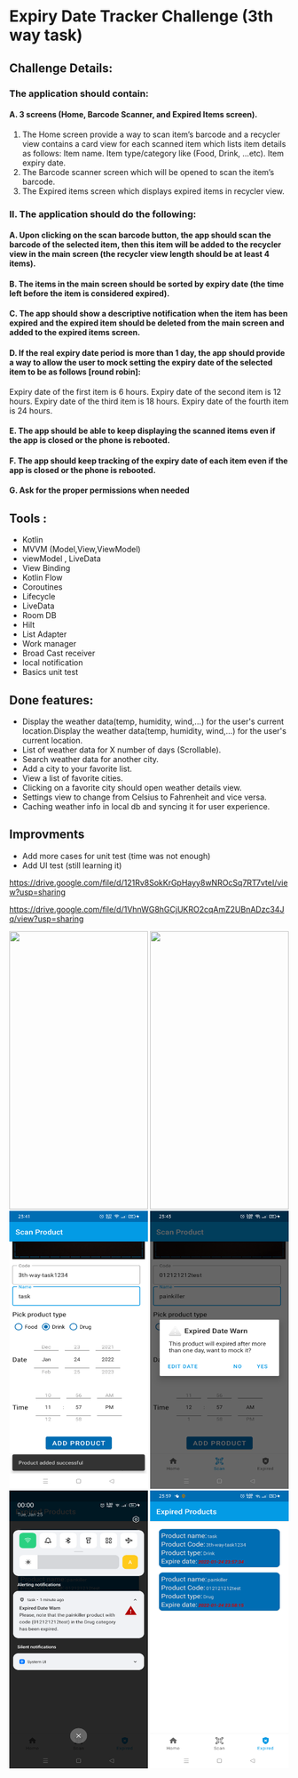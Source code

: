 # Expiry Date Tracker Challenge (3th way task)

## Challenge Details:
### The application should contain:
#### A. 3 screens (Home, Barcode Scanner, and Expired Items screen).
1) The Home screen provide a way to scan item’s barcode and a recycler view contains a card view for each scanned item which lists item details as follows:
Item name.
Item type/category like (Food, Drink, …etc).
Item expiry date.
2) The Barcode scanner screen which will be opened to scan the item’s barcode.
3) The Expired items screen which displays expired items in recycler view.
### II. The application should do the following:
#### A. Upon clicking on the scan barcode button, the app should scan the barcode of the selected item, then this item will be added to the recycler view in the main screen (the recycler view length should be at least 4 items).
#### B. The items in the main screen should be sorted by expiry date (the time left before the item is considered expired).
#### C. The app should show a descriptive notification when the item has been expired and the expired item should be deleted from the main screen and added to the expired items screen.
#### D. If the real expiry date period is more than 1 day, the app should provide a way to allow the user to mock setting the expiry date of the selected item to be as follows [round robin]:
Expiry date of the first item is 6 hours.
Expiry date of the second item is 12 hours.
Expiry date of the third item is 18 hours.
Expiry date of the fourth item is 24 hours.
#### E. The app should be able to keep displaying the scanned items even if the app is closed or the phone is rebooted.
#### F. The app should keep tracking of the expiry date of each item even if the app is closed or the phone is rebooted.
#### G. Ask for the proper permissions when needed

## Tools :       
* Kotlin 
* MVVM (Model,View,ViewModel)
* viewModel , LiveData
* View Binding
* Kotlin Flow 
* Coroutines
* Lifecycle
* LiveData
* Room DB
* Hilt
* List Adapter
* Work manager
* Broad Cast receiver
* local notification
* Basics unit test

## Done features:
* Display the weather data(temp, humidity, wind,...) for the user's current location.Display the weather data(temp, humidity, wind,...) for the user's current location.
* List of weather data for X number of days (Scrollable).
* Search weather data for another city.
* Add a city to your favorite list.
* View a list of favorite cities.
* Clicking on a favorite city should open weather details view.
* Settings view to change from Celsius to Fahrenheit and vice versa.
* Caching weather info in local db and syncing it for user experience.

## Improvments
* Add more cases for unit test (time was not enough)
* Add UI test (still learning it)

https://drive.google.com/file/d/121Rv8SokKrGpHayy8wNROcSq7RT7vteI/view?usp=sharing

https://drive.google.com/file/d/1VhnWG8hGCjUKRO2cqAmZ2UBnADzc34Jq/view?usp=sharing

<img src="/Images/1" width=250 height=500  title=""> <img src="/Images/2.png.png" width=250 height=500 title="" > <img src="/Images/3.png" width=250 height=500  title=""> <img src="/Images/4.png" width=250 height=500 title=""> <img src="/images/5.png" width=250 height=500 title=""> <img src="/images/6.png" width=250 height=500 title="">

